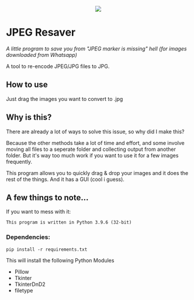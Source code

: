 <p align="center">
  <img src="https://user-images.githubusercontent.com/59286418/127771463-83c7e022-107d-402f-9a1b-d75d20b57995.png" />
</p>

# JPEG Resaver  
*A little program to save you from "JPEG marker is missing" hell (for images downloaded from Whatsapp)*  

A tool to re-encode JPEG/JPG files to JPG.  

## How to use  
Just drag the images you want to convert to .jpg  

## Why is this?
There are already a lot of ways to solve this issue, so why did I make this?  

Because the other methods take a lot of time and effort, and some involve moving all files to a seperate folder and collecting output from another folder. But it's way too much work if you want to use it for a few images frequently. 

This program allows you to quickly drag & drop your images and it does the rest of the things.
And it has a GUI (cool i guess).  

## A few things to note...
If you want to mess with it:  
```  
This program is written in Python 3.9.6 (32-bit)  
```
### Dependencies:  
```  
pip install -r requirements.txt
```  
This will install the following Python Modules  
 - Pillow  
 - Tkinter  
 - TkinterDnD2
 - filetype
